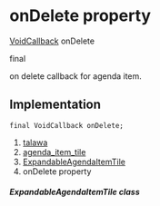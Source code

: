 
<div>

# onDelete property

</div>


[VoidCallback](https://api.flutter.dev/flutter/dart-ui/VoidCallback.html)
onDelete


final




on delete callback for agenda item.



## Implementation

``` language-dart
final VoidCallback onDelete;
```







1.  [talawa](../../index.html)
2.  [agenda_item_tile](../../widgets_agenda_item_tile/)
3.  [ExpandableAgendaItemTile](../../widgets_agenda_item_tile/ExpandableAgendaItemTile-class.html)
4.  onDelete property

##### ExpandableAgendaItemTile class







